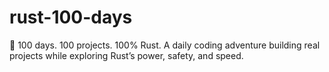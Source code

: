 # rust-100-days
🦀 100 days. 100 projects. 100% Rust. A daily coding adventure building real projects while exploring Rust’s power, safety, and speed.


